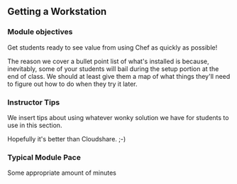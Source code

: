 ## Getting a Workstation

### Module objectives

Get students ready to see value from using Chef as quickly as possible!

The reason we cover a bullet point list of what's installed is because, inevitably, some of your students will bail during the setup portion at the end of class.  We should at least give them a map of what things they'll need to figure out how to do when they try it later.

### Instructor Tips

We insert tips about using whatever wonky solution we have for students to use in this section.

Hopefully it's better than Cloudshare. ;-)

### Typical Module Pace

Some appropriate amount of minutes
